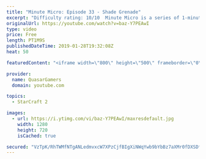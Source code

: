 ```yaml
---
title: "Minute Micro: Episode 33 - Shade Grenade"
excerpt: "Difficulty rating: 10/10  Minute Micro is a series of 1-minute videos explaining how to perform common micro techniques. This episode is on using a grenade to evade a shade.  twitch.tv/Quasarprintf"
originalUrl: https://youtube.com/watch?v=baz-Y7PEAwI
type: video
price: Free
length: PT1M9S
publishedDateTime: 2019-01-28T19:32:08Z
heat: 50

featuredContent: "<iframe width=\"800\" height=\"500\" frameborder=\"0\" src=\"https://www.youtube.com/embed/baz-Y7PEAwI\" allow=\"accelerometer; autoplay; encrypted-media; gyroscope; picture-in-picture\" allowfullscreen></iframe>"

provider:
  name: QuasarGamers
  domain: youtube.com

topics:
  - StarCraft 2

images:
  - url: https://i.ytimg.com/vi/baz-Y7PEAwI/maxresdefault.jpg
    width: 1280
    height: 720
    isCached: true

secured: "VzTpK/RhTWMfNTgANLedmvxcW7XPzCjfBIgXiNWqYwb9bYbBz7aXMr0fDXSDfcOgs0itWvFLJVg7+eZxdR9tZ9sH6l/X981onXEzUY5QsvmPckWg46zhckpCmwgCf3kWE1Jy6UuuWTgr8mRSW+Lf41XOCkHfOvQuFtFzJ0g9Sga6RH6SFqfFsBIuLk+8o3yDfslOkt5YgNv0WBexWoWcuMz/YjS7GCKtG6aOgU5DygIJYwdIG2oIkbB/E13P4bNjCswetYQUe5FTODqZL0yd2i9UZJMaCsr75HcLMWJJDSQwW56RIm/pUrxOsnGEp41w/GVoDyu/Br9OTuR8iIUINY0sNLlDg/zUloV5MecrpolH9Ed+ZR0FpHKzHoT+T1OPKr/jcmEmtZ9G+K5YNSkF9ZIe8UIwiMaMg8K164L8a+Q=;2iExyoJ4vEXceavK8YRX1g=="
---
```


